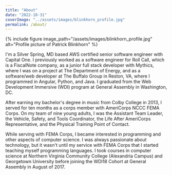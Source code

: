 ```yaml
---
title: "About"
date: "2022-10-31"
coverImage: "../assets/images/blinkhorn_profile.jpg"
permalink: /about/
---
```

{% include figure image_path="/assets/images/blinkhorn_profile.jpg" alt="Profile picture of Patrick Blinkhorn" %}

I'm a Silver Spring, MD based AWS certified senior software engineer with Capital One. I previously worked as a software engineer for Roll Call, which is a FiscalNote company, as a junior full stack developer with Mythics, where I was on a project at The Department of Energy, and as a software/web developer at The Buffalo Group in Reston, VA, where I programmed in Angular, Python, and Java. I graduated from the Web Development Immersive (WDI) program at General Assembly in Washington, DC.

After earning my bachelor's degree in music from Colby College in 2013, I served for ten months as a corps member with AmeriCorps NCCC FEMA Corps. On my team of nine young adults, I was the Assistant Team Leader, the Vehicle, Safety, and Tools Coordinator, the Life After AmeriCorps Representative, and the Physical Training Point of Contact.

While serving with FEMA Corps, I became interested in programming and other aspects of computer science. I was always passionate about technology, but it wasn't until my service with FEMA Corps that I started teaching myself programming languages. I took courses in computer science at Northern Virginia Community College (Alexandria Campus) and Georgetown University before joining the WDI18 Cohort at General Assembly in August of 2017.
